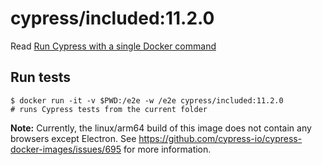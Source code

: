 <!--
WARNING: this file was autogenerated by generate-included-image.js using

    npm run add:included -- 11.2.0 cypress/browsers:node16.16.0-chrome105-ff104-edge
-->

# cypress/included:11.2.0

Read [Run Cypress with a single Docker command][blog post url]

## Run tests

```shell
$ docker run -it -v $PWD:/e2e -w /e2e cypress/included:11.2.0
# runs Cypress tests from the current folder
```

**Note:** Currently, the linux/arm64 build of this image does not contain any browsers except Electron. See https://github.com/cypress-io/cypress-docker-images/issues/695 for more information.

[blog post url]: https://www.cypress.io/blog/2019/05/02/run-cypress-with-a-single-docker-command/
